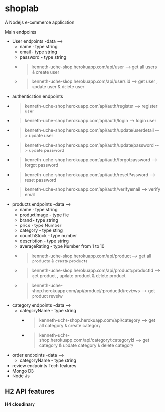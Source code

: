 # shoplab
 A Nodejs e-commerce application

Main endpoints
  * User endpoints 
     -data --> 
     - name - type string
     - email - type string
     - password - type string
    + >kenneth-uche-shop.herokuapp.com/api/user --> get all users & create user
    + >kenneth-uche-shop.herokuapp.com/api/user/:id --> get user , update user & delete user
  * authentication endpoints
 + >kenneth-uche-shop.herokuapp.com/api/auth/register --> register user
 + >kenneth-uche-shop.herokuapp.com/api/auth/login --> login user
 + >kenneth-uche-shop.herokuapp.com/api/auth/update/userdetail --> update user
 + >kenneth-uche-shop.herokuapp.com/api/auth/update/password --> update password
 + >kenneth-uche-shop.herokuapp.com/api/auth/forgotpassword --> forgot password
 + >kenneth-uche-shop.herokuapp.com/api/auth/resetPassword --> reset password
 + >kenneth-uche-shop.herokuapp.com/api/auth/verifyemail --> verify email
  
 
  * products endpoints
      -data --> 
      - name - type string
      - productImage - type file
      - brand - type string
      - price - type Number
      - category - type sting
      - countInStock - type number
      - description - type string
      - averageRating - type Number from 1 to 10
     + >kenneth-uche-shop.herokuapp.com/api/product --> get all products & create products
     + >kenneth-uche-shop.herokuapp.com/api/product/:productId --> get  product , update product & delete product
     + >kenneth-uche-shop.herokuapp.com/api/product/:productId/reviews --> get product reveiw
  * category endpoints
   -data --> 
     - categoryName - type string
         +  >kenneth-uche-shop.herokuapp.com/api/category --> get  all category & create category
         + >kenneth-uche-shop.herokuapp.com/api/category/:categoryId --> get category & update category & delete category
  * order endpoints
   -data --> 
     - categoryName - type string
  * review endpoints
Tech features
* Mongo DB
* Node Js
## H2 API features
#### H4 cloudinary
    

